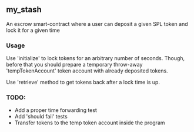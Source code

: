 ## my_stash

An escrow smart-contract where a user can deposit a given SPL token and lock it for a given time

### Usage

Use 'initialize' to lock tokens for an arbitrary number of seconds.
Though, before that you should prepare a temporary throw-away 'tempTokenAccount' token account with already deposited tokens.

Use 'retrieve' method to get tokens back after a lock time is up.

### TODO:

- Add a proper time forwarding test
- Add 'should fail' tests
- Transfer tokens to the temp token account inside the program

